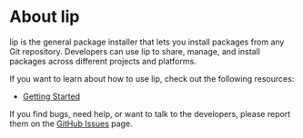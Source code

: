 # About lip

lip is the general package installer that lets you install packages from any Git repository. Developers can use lip to share, manage, and install packages across different projects and platforms.

If you want to learn about how to use lip, check out the following resources:

- [Getting Started](user-guide/getting-started.md)

If you find bugs, need help, or want to talk to the developers, please report them on the [GitHub Issues](https://github.com/futrime/lip/issues) page.
